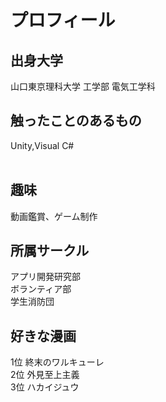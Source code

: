 # プロフィール<br>
## 出身大学
山口東京理科大学 工学部 電気工学科<br>
## 触ったことのあるもの
Unity,Visual C#<br><br>
## 趣味
動画鑑賞、ゲーム制作
## 所属サークル
アプリ開発研究部<br>ボランティア部<br>学生消防団
## 好きな漫画
1位 終末のワルキューレ<br>
2位 外見至上主義<br>
3位 ハカイジュウ
